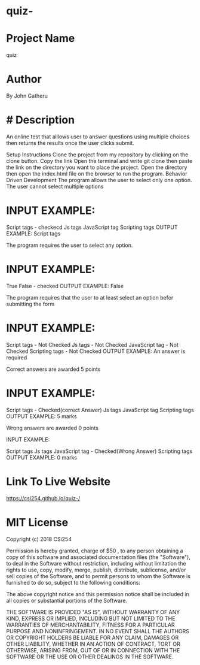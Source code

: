 # quiz-
# Project Name
quiz

# Author
By John Gatheru

# # Description
An online test that alllows user to answer questions using multiple choices then returns the results once the user clicks submit.

Setup Instructions
Clone the project from my repository by clicking on the clone button.
Copy the link
Open the terminal and write git clone then paste the link on the directory you want to place the project.
Open the directory then open the index.html file on the browser to run the program.
Behavior Driven Development
The program allows the user to select only one option. The user cannot select multiple options

# INPUT EXAMPLE:

Script tags - checkecd
Js tags
JavaScript tag
Scripting tags
OUTPUT EXAMPLE: Script tags

The program requires the user to select any option.

# INPUT EXAMPLE:

True
False - checked
OUTPUT EXAMPLE: False

The program requires that the user to at least select an option befor submitting the form

# INPUT EXAMPLE:

Script tags - Not Checked
Js tags - Not Checked
JavaScript tag - Not Checked
Scripting tags - Not Checked
OUTPUT EXAMPLE: An answer is required

Correct answers are awarded 5 points

# INPUT EXAMPLE:

Script tags - Checked(correct Answer)
Js tags
JavaScript tag
Scripting tags
OUTPUT EXAMPLE: 5 marks

Wrong answers are awarded 0 points

INPUT EXAMPLE:

Script tags
Js tags
JavaScript tag - Checked(Wrong Answer)
Scripting tags
OUTPUT EXAMPLE: 0 marks

# Link To Live Website

https://csi254.github.io/quiz-/



# MIT License

Copyright (c) 2018 CSi254

Permission is hereby granted,  charge of $50 , to any person obtaining a copy
of this software and associated documentation files (the "Software"), to deal
in the Software without restriction, including without limitation the rights
to use, copy, modify, merge, publish, distribute, sublicense, and/or sell
copies of the Software, and to permit persons to whom the Software is
furnished to do so, subject to the following conditions:

The above copyright notice and this permission notice shall be included in all
copies or substantial portions of the Software.

THE SOFTWARE IS PROVIDED "AS IS", WITHOUT WARRANTY OF ANY KIND, EXPRESS OR
IMPLIED, INCLUDING BUT NOT LIMITED TO THE WARRANTIES OF MERCHANTABILITY,
FITNESS FOR A PARTICULAR PURPOSE AND NONINFRINGEMENT. IN NO EVENT SHALL THE
AUTHORS OR COPYRIGHT HOLDERS BE LIABLE FOR ANY CLAIM, DAMAGES OR OTHER
LIABILITY, WHETHER IN AN ACTION OF CONTRACT, TORT OR OTHERWISE, ARISING FROM,
OUT OF OR IN CONNECTION WITH THE SOFTWARE OR THE USE OR OTHER DEALINGS IN THE
SOFTWARE.
